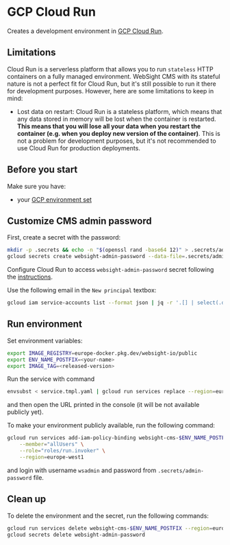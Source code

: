 # GCP Cloud Run
Creates a development environment in [GCP Cloud Run](https://cloud.google.com/run/docs).

## Limitations
Cloud Run is a serverless platform that allows you to run `stateless` HTTP containers on a fully managed environment. WebSight CMS with its stateful nature is not a perfect fit for Cloud Run, but it's still possible to run it there for development purposes. However, here are some limitations to keep in mind:

- Lost data on restart: Cloud Run is a stateless platform, which means that any data stored in memory will be lost when the container is restarted. **This means that you will lose all your data when you restart the container (e.g. when you deploy new version of the container)**. This is not a problem for development purposes, but it's not recommended to use Cloud Run for production deployments.

## Before you start

Make sure you have:
- your [GCP environment set](https://cloud.google.com/run/docs/setup)

## Customize CMS admin password

First, create a secret with the password:
```bash
mkdir -p .secrets && echo -n "$(openssl rand -base64 12)" > .secrets/admin-password
gcloud secrets create websight-admin-password --data-file=.secrets/admin-password
```

Configure Cloud Run to access `websight-admin-password` secret following the [instructions](https://cloud.google.com/run/docs/configuring/services/secrets#access-secret).

Use the following email in the `New principal` textbox:
```bash
gcloud iam service-accounts list --format json | jq -r '.[] | select(.displayName | contains("Compute")) | .email'
```

## Run environment

Set environment variables:
```bash
export IMAGE_REGISTRY=europe-docker.pkg.dev/websight-io/public
export ENV_NAME_POSTFIX=<your-name>
export IMAGE_TAG=<released-version>
```

Run the service with command
```bash
envsubst < service.tmpl.yaml | gcloud run services replace --region=europe-west1 -
```
and then open the URL printed in the console (it will be not available publicly yet).

To make your environment publicly available, run the following command:
```bash
gcloud run services add-iam-policy-binding websight-cms-$ENV_NAME_POSTFIX \
    --member="allUsers" \
    --role="roles/run.invoker" \
    --region=europe-west1
```

and login with username `wsadmin` and password from `.secrets/admin-password` file.

## Clean up

To delete the environment and the secret, run the following commands:
```bash
gcloud run services delete websight-cms-$ENV_NAME_POSTFIX --region=europe-west1
gcloud secrets delete websight-admin-password
```


